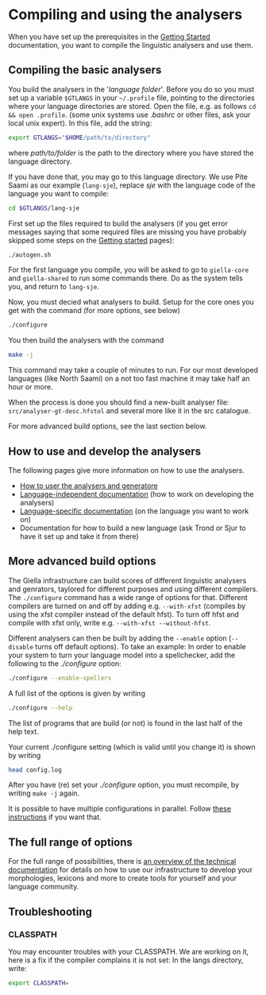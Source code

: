 # Compiling and using the analysers

When you have set up the prerequisites in the [Getting Started](GettingStarted.html) documentation,
you want to compile the linguistic analysers and use them.

## Compiling the basic analysers

You build the analysers in the '_language folder_'. Before you do so you must set up a variable `$GTLANGS` in your `~/.profile` file, pointing to the directories where your language directories are stored. Open the file, e.g. as follows `cd && open .profile`. (some unix systems use _.bashrc_ or other files, ask your local unix expert). In this file, add the string:

```sh
export GTLANGS="$HOME/path/to/directory"
```

where _path/to/folder_ is the path to the directory where you have stored the language directory.

If you have done that, you may go to this language directory. We use Pite Saami as our example (`lang-sje`), replace _sje_ with the language code of the language you want to compile:

```sh
cd $GTLANGS/lang-sje
```

First set up the files required to build the analysers (if you get error messages saying that some required files are missing you have probably skipped some steps on the [Getting started](GettingStarted.html) pages):

```sh
./autogen.sh
```

For the first language you compile, you will be asked to go to `giella-core` and `giella-shared` to run some commands there. Do as the system tells you, and return to `lang-sje`.

Now, you must decied what analysers to build. Setup for the core ones you get with the command (for more options, see below)

```sh
./configure
```

You then build the analysers with the command

```sh
make -j
```

This command may take a couple of minutes to run. For our most developed languages (like North Saami) on a not too fast machine it may take half an hour or more.

When the process is done you should find a new-built analyser file: `src/analyser-gt-desc.hfstol` and several more like it in the src catalogue.

For more advanced build options, see the last section below.

## How to use and develop the analysers

The following pages give more information on how to use the analysers.

- [How to user the analysers and generatore](../tools/docu-sme-manual.html)
- [Language-independent documentation](../lang/common/index.html) (how to work on developing the analysers)
- [Language-specific documentation](lang/index.html) (on the language you want to work on)
- Documentation for how to build a new language (ask Trond or Sjur to have it set up and take it from there)

## More advanced build options

The Giella infrastructure can build scores of different linguistic analysers and genrators, taylored for different purposes and using different compilers. The `./configure` command has a wide range of options for that. Different compilers are turned on and off by adding e.g. `--with-xfst` (compiles by using the xfst compiler instead of the default hfst). To turn off hfst and compile with xfst only, write e.g. `--with-xfst --without-hfst`.

Different analysers can then be built by adding the `--enable` option (`--disable` turns off default options). To take an example: In order to enable your system to turn your language model into a spellchecker, add the following to the _./configure_ option:

```sh
./configure --enable-spellers
```

A full list of the options is given by writing

```sh
./configure --help
```

The list of programs that are build (or not) is found in the last half of the help text.

Your current ./configure setting (which is valid until you change it) is shown by writing

```sh
head config.log
```

After you have (re) set your _./configure_ option, you must recompile, by writing `make -j` again.

It is possible to have multiple configurations in parallel. Follow
[these instructions](MultipleConfigurationsAndOutOfSourceBuilding.md)
if you want that.

## The full range of options

For the full range of possibilities, there is
[an overview of the technical documentation](Infrastructure.md) for details on how to use our infrastructure to develop your morphologies, lexicons and more to create tools for yourself and your language community.

## Troubleshooting

### CLASSPATH

You may encounter troubles with your CLASSPATH. We are working on it,
here is a fix if the compiler complains it is not set:
In the langs directory, write:

```sh
export CLASSPATH=
```
